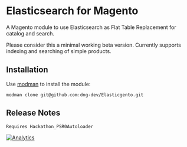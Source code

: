 # Elasticsearch for Magento

A Magento module to use Elasticsearch as Flat Table Replacement for catalog and search.

Please consider this a minimal working beta version. Currently supports indexing and searching of simple products.

## Installation

Use [modman](https://github.com/colinmollenhour/modman) to install the module:
```
modman clone git@github.com:dng-dev/Elasticgento.git
```

## Release Notes

```
Requires Hackathon_PSR0Autoloader
```
[![Analytics](https://ga-beacon.appspot.com/UA-50601392-1/dng-dev/Elasticgento)](https://github.com/dng-dev/Elasticgento)